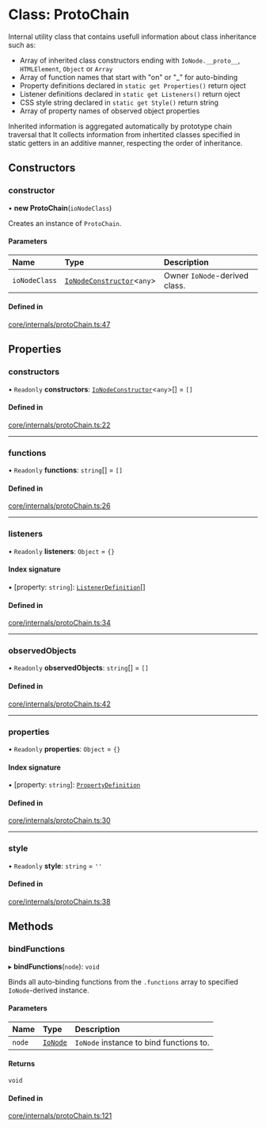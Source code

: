 # Class: ProtoChain

Internal utility class that contains usefull information about class inheritance such as:
- Array of inherited class constructors ending with `IoNode.__proto__`, `HTMLElement`, `Object` or `Array`
- Array of function names that start with "on" or "_" for auto-binding
- Property definitions declared in `static get Properties()` return oject
- Listener definitions declared in `static get Listeners()` return oject
- CSS style string declared in `static get Style()` return string
- Array of property names of observed object properties

Inherited information is aggregated automatically by prototype chain traversal that
It collects information from inhertited classes specified in static getters in an additive manner,
respecting the order of inheritance.

## Constructors

### constructor

• **new ProtoChain**(`ioNodeClass`)

Creates an instance of `ProtoChain`.

#### Parameters

| Name | Type | Description |
| :------ | :------ | :------ |
| `ioNodeClass` | [`IoNodeConstructor`](../interfaces/IoNodeConstructor.md)<`any`\> | Owner `IoNode`-derived class. |

#### Defined in

[core/internals/protoChain.ts:47](https://github.com/io-gui/iogui/blob/tsc/src/core/internals/protoChain.ts#L47)

## Properties

### constructors

• `Readonly` **constructors**: [`IoNodeConstructor`](../interfaces/IoNodeConstructor.md)<`any`\>[] = `[]`

#### Defined in

[core/internals/protoChain.ts:22](https://github.com/io-gui/iogui/blob/tsc/src/core/internals/protoChain.ts#L22)

___

### functions

• `Readonly` **functions**: `string`[] = `[]`

#### Defined in

[core/internals/protoChain.ts:26](https://github.com/io-gui/iogui/blob/tsc/src/core/internals/protoChain.ts#L26)

___

### listeners

• `Readonly` **listeners**: `Object` = `{}`

#### Index signature

▪ [property: `string`]: [`ListenerDefinition`](../README.md#listenerdefinition)[]

#### Defined in

[core/internals/protoChain.ts:34](https://github.com/io-gui/iogui/blob/tsc/src/core/internals/protoChain.ts#L34)

___

### observedObjects

• `Readonly` **observedObjects**: `string`[] = `[]`

#### Defined in

[core/internals/protoChain.ts:42](https://github.com/io-gui/iogui/blob/tsc/src/core/internals/protoChain.ts#L42)

___

### properties

• `Readonly` **properties**: `Object` = `{}`

#### Index signature

▪ [property: `string`]: [`PropertyDefinition`](PropertyDefinition.md)

#### Defined in

[core/internals/protoChain.ts:30](https://github.com/io-gui/iogui/blob/tsc/src/core/internals/protoChain.ts#L30)

___

### style

• `Readonly` **style**: `string` = `''`

#### Defined in

[core/internals/protoChain.ts:38](https://github.com/io-gui/iogui/blob/tsc/src/core/internals/protoChain.ts#L38)

## Methods

### bindFunctions

▸ **bindFunctions**(`node`): `void`

Binds all auto-binding functions from the `.functions` array to specified `IoNode`-derived instance.

#### Parameters

| Name | Type | Description |
| :------ | :------ | :------ |
| `node` | [`IoNode`](IoNode.md) | `IoNode` instance to bind functions to. |

#### Returns

`void`

#### Defined in

[core/internals/protoChain.ts:121](https://github.com/io-gui/iogui/blob/tsc/src/core/internals/protoChain.ts#L121)
